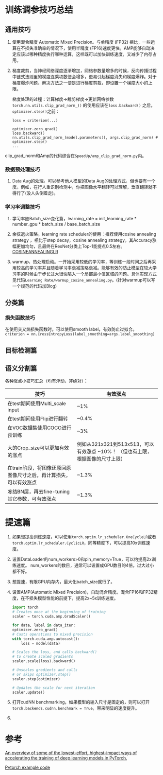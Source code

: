 # 训练调参技巧总结

## 通用技巧

1. 使用混合精度 Automatic Mixed Precision。与单精度 (FP32) 相比，一些运算在不损失准确率的情况下，使用半精度 (FP16)速度更快。AMP能够自动决定应该以哪种精度执行哪种运算，这样既可以加快训练速度，又减少了内存占用。

2. 梯度裁剪，当神经网络深度逐渐增加，网络参数量增多的时候，反向传播过程中链式法则里的梯度连乘项数便会增多，更易引起梯度消失和梯度爆炸。对于梯度爆炸问题，解决方法之一便是进行梯度剪裁，即设置一个梯度大小的上限。

    梯度处理的过程：计算梯度$\rightarrow$裁剪梯度$\rightarrow$更新网络参数
    ```torch.nn.utils.clip_grad_norm_()``` 的使用应该在```loss.backward()``` 之后，```optimizer.step()```之前：
    ```...
    loss = criterion(...)

    optimizer.zero_grad()
    loss.backward()
    nn.utils.clip_grad_norm_(model.parameters(), args.clip_grad_norm) #
    optimizer.step()
    ...
    ```
clip_grad_norm和Amp的代码综合在`SpeedUp/amp_clip_grad_norm.py`内。
### 数据预处理技巧
1. Data Aug的处理。可以参考他人模型的Data Aug的处理方式，但也要有一个度。例如，在行人重识别检测中，你把图像水平翻转可以理解，垂直翻转就不得行了(没人头倒着走)。

### 学习率调整技巧
1. 学习率随Batch_size变化篇，learning_rate = init_learning_rate * number_gpu * batch_size / base_batch_size

2. 余弦退火策略。learning rate scheduler的使用：推荐使用cosine annealing strategy ，相比于step decay，cosine annealing strategy，其Accuracy涨幅更加均匀，且最终在ResNet分类上Top-1能提点0.5左右。[COSINEANNEALINGLR](https://pytorch.org/docs/stable/generated/torch.optim.lr_scheduler.CosineAnnealingLR.html#torch.optim.lr_scheduler.CosineAnnealingLR)

3. warmup，热处理启动。一开始采用较低的学习率，等训练一段时间之后再采用较高的学习率并且随着学习率衰减策略衰减。能够有效的防止模型在较大学习率的时候由于步长过大很快陷入一个局部最小值区域的问题。具体实现方式见代码`Learning Rate/warmup_cosine_annealing.py`。(针对warmup可以写一个规范的代码加Blog)



## 分类篇

### 损失函数技巧
在使用交叉熵损失函数时，可以使用smooth label，有效防止过拟合。` criterion = nn.CrossEntropyLoss(label_smoothing=args.label_smoothing)`

## 目标检测篇

## 语义分割篇

各种涨点小技巧汇总（均有浮动，非绝对）：

| 技巧 |有效涨点|
|-|-|
|在test期间使用Multi_scale input|~1%|
|在test期间使用Flip进行翻转|~0.4%|
|在VOC数据集使用COCO进行预训练|~3%|
|大的Crop_size可以更加有效的涨点|例如从321x321到513x513，可以有效涨点 ~10%！ （但也有上限，根据图像的尺寸上限）|
|在train阶段，将图像还原回原图像尺寸之后，再计算损失，可以有效涨点|~1.3%|
|冻结BN层，再去fine-tuning其它参数，可有效涨点|~1.3%|


# 提速篇
1. 如果想提高训练速度，可以使用`torch.optim.lr_scheduler.OneCycleLR`或者`torch.optim.lr_scheduler.CyclicLR`，同等精度下，可以提高10x训练速度。
2. 设置DataLoader的num_workers>0和pin_memory=True，可以约提高2x训练速度。  num_workers的数目，通常可以设置成GPU数目的4倍，过大过小都不好。
3. 想提速，有限GPU内存内，最大化batch_size就行了。
4. 设置AMP(Automatic Mixed Precision)，自动混合精度。混合FP16和FP32精度，在不损失模型性能的前提下，提高2x~5x训练速度。
    ```python
    import torch
    # Creates once at the beginning of training
    scaler = torch.cuda.amp.GradScaler()

    for data, label in data_iter:
    optimizer.zero_grad()
    # Casts operations to mixed precision
    with torch.cuda.amp.autocast():
        loss = model(data)

    # Scales the loss, and calls backward()
    # to create scaled gradients
    scaler.scale(loss).backward()

    # Unscales gradients and calls
    # or skips optimizer.step()
    scaler.step(optimizer)

    # Updates the scale for next iteration
    scaler.update()
    ```
5. 打开cudNN benchmarking，如果模型的输入尺寸是固定的，则可以打开`torch.backends.cudnn.benchmark = True`，带来明显的速度提升。

6.

# 参考
[An overview of some of the lowest-effort, highest-impact ways of accelerating the training of deep learning models in PyTorch.](https://efficientdl.com/faster-deep-learning-in-pytorch-a-guide/)


[Pytorch example code](https://github.com/pytorch/vision/blob/1d0786b0a35661408388ed4268e382f56bcde627/references/classification/train.py)